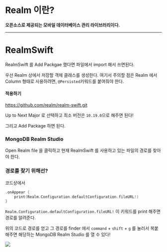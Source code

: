 # Realm 이란?
<b>오픈소스로 제공되는 모바일 데이터베이스 관리 라이브러리이다.</b>

--- 
# RealmSwift

RealmSwift 를 Add Packgae 했다면 파일에서 import 해서 쓰면된다.

우선 Realm 상에서 저장할 객체 클래스를 생성한다.
여기서 주의할 점은 Realm 에서 Column 형태로 사용하려면, ```@Persisted```키워드를 붙여줘야 한다.


####  적용하기

https://github.com/realm/realm-swift.git

Up to Next Major 로 선택하고 최소 버전은 ```10.19.0```으로 해주면 된다!

그리고 Add Package 하면 된다.


### MongoDB Realm Studio

Open Realm file 을 클릭하고 현재 RealmSwift 를 사용하고 있는 파일의 경로를 찾아야 한다.

### 경로를 찾기 위해선?
코드상에서

```swift
.onAppear {
    print(Realm.Configuration.defaultConfiguration.fileURL!)
}
```
```Realm.Configuration.defaultConfiguration.fileURL!``` 이 키워드를 print 해주면 경로를 알려준다.

위의 코드로 경로를 얻고
 그 경로를 finder 에서 ```command``` + ```shift``` + ```g``` 를 눌러서 복붙 해주면 해당하는 MongoDB Realm Studio 를 열 수 있다!

<img src="../../Image/RealmSwift-Column.png">

